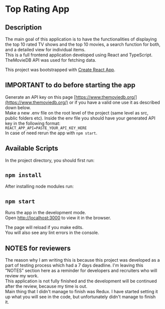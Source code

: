 # Top Rating App

## Description
The main goal of this application is to have the functionalities of displaying the top 10 rated TV shows and the top 10 movies, a search function for both, and a detailed view for individual items.\
This is a full frontend application developed using React and TypeScript.\
TheMovieDB API was used for fetching data.

This project was bootstrapped with [Create React App](https://github.com/facebook/create-react-app).

## IMPORTANT to do before starting the app
Generate an API key on this page [https://www.themoviedb.org/](https://www.themoviedb.org/) or if you have a valid one use it as described down below.\
Make a new .env file on the root level of the project (same level as src, public folders etc). Inside the env file you should have your generated API key in the following format:\
`REACT_APP_API=PASTE_YOUR_API_KEY_HERE`\
In case of need rerun the app with `npm start`.

## Available Scripts

In the project directory, you should first run:
## `npm install`

After installing node modules run:
## `npm start`

Runs the app in the development mode.\
Open [http://localhost:3000](http://localhost:3000) to view it in the browser.

The page will reload if you make edits.\
You will also see any lint errors in the console.

## NOTES for reviewers
The reason why I am writing this is because this project was developed as a part of testing process which had a 7 days deadline.
I'm leaving this "NOTES" section here as a reminder for developers and recruiters who will review my work.\
This application is not fully finished and the development will be continued after the review, because my time is out.\
Main thing that I didn't manage to finish was Redux. I have started setting it up what you will see in the code, but unfortunately didn't manage to finish it.

